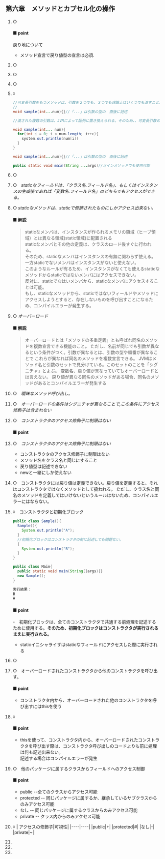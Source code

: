 ## 第六章　メソッドとカプセル化の操作

1. ○　
    #### ■ point  
    戻り地について
    - メソッド宣言で戻り値型の宣言は必須.

2. ○ 
3. ○  
4. ○
5. ☓
    ```java
    //可変長引数をもつメソッドは、引数を２つでも、３つでも理論上はいくつでも渡すことができる
    //
    void sample(int...num){}//「...」は引数の型の　直後に記述

    //渡された複数の引数は、JVMによって配列に置き換えられる。そのため、、可変長引数の値を使うときは配列と同じように大かっこを使う

    void sample(int... num){
      for(int i = 0; i < num.length; i++>){
        system.out.println(num[i])
      }
    }

    void sample(int...num){}//「...」は引数の型の　直後に記述
    
    public static void main(String ...args)//メインメソッドでも使用可能
    ```
6. ○
7. ○　*staticなフィールドは、「クラス名.フィールド名」、もしくはインスタンスの生成後であれば「変数名.フィールド名」のどちらでもアクセスができる。*
8. ○ *staticなメソッドは、staticで修飾されたものにしかアクセス出来ない。*
    #### ■ 解説
    >staticなメンバは、インスタンスが作られるメモリの領域（ヒープ領域）とは異なる領域(static領域)に配置される  
    >staticなメンバとその他の定義は、クラスのロード後すぐに行われる。  
    >そのため、staticなメンバはインスタンスの有無に関わらず使える。一方staticでないメンバはインスタンスがないと使えない。  
    >このようなルールが有るため、インスタンスがなくても使えるstaticなメソッドからstaticではないメンバにはアクセスできない。  
    >反対に、staticでなはいメンバから、staticなメンバにアクセスすることは可能。  
    >もし、staticなメソッドから、staticではないフィールドやメソッドにアクセスしようとすると、存在しないものを呼び出すことになるため、コンパイルエラーが発生する。  
    
9. ○  *オーバーロード*  
    #### ■ 解説
    >オーバーロードとは「メソッドの多重定義」とも呼ばれ同名のメソッドを複数宣言できる機能のこと。
    >ただし、名前が同じでも引数が異なるという条件がつく。引数が異なるとは、引数の型や順番が異なることで
    >これらが異なれば同名のメソッドを複数宣言できる。
    >JVMはメソッド名と引数のセットで見分けている。このセットのことを「シグニチャ」とよぶ。
    >変数名、戻り値が異なっていてもオーバーロードとは言えない。
    >戻り値が異なる同名のメソッドがある場合、同名のメソッドがあるとコンパイルエラーが発生する  

10. ○　*曖昧なメソッド呼び出し。*
11. ○　*オーバーロードの条件はシグニチャが異なることで,この条件にアクセス修飾子は含まれない*
12. ○　*コンストラクタのアクセス修飾子に制限はない*
    #### ■ point
12. ○　*コンストラクタのアクセス修飾子に制限はない*
    - コンストラクタのアクセス修飾子に制限はない
    - メソッド名をクラス名と同じにすること
    - 戻り値型は記述できない
    - newと一緒にしか使えない

13. ○　コンストラクタには戻り値は定義できない。戻り値を定義すると、それはコンストラクタではなくメソッドとして扱われる。
    ただし、クラス名と同名のメソッドを定義してはいけないというルールはないため、コンパイルエラーにはならない。

14. ☓　コンストラクタと初期化ブロック
    ```java
    public class Sample(){
      Sample(){
        System.out.println("A");
      }
      //初期化ブロックはコンストラクタの前に記述しても問題ない。
      {
        System.out.println("B");
      }
    }

    public class Main{
      public static void main(String[]args){}
      new Sample();
    }

    実行結果：
    B
    A

    ```
    #### ■ point　
    -　初期化ブロックは、全てのコンストラクタで共通する前処理を記述するために使用する。**そのため、初期化ブロックはコンストラクタが実行されるまえに実行される。**
    - staticイニシャライザはstaticなフィールドにアクセスした際に実行される
15. ○
16. ○　オーバーロードされたコンストラクタから他のコンストラクタを呼び出す。
    #### ■ point
    - コンストラクタ内から、オーバーロードされた他のコンストラクタを呼び出すにはthisを使う
17. ☓　
     #### ■ point
     - thisを使って、コンストラクタ内から、オーバーロードされたコンストラクタを呼び出す際は、コンストラクタ呼び出しのコードよりも前に処理は何も記述出来ない。  
      記述する場合はコンパイルエラーが発生
18. ○　他のパッケージに属するクラスからフィールドへのアクセス制御
    #### ■ point
    - public --全てのクラスからアクセス可能
    - protected -- 同じパッケージに属するか、継承しているサブクラスからのみアクセス可能
    - なし  -- 同じパッケージに属するクラスからのみアクセス可能
    - private -- クラス内からのみアクセス可能

19. ☓
| アクセスの修飾子|可視性|
|----|----|
|public|+|
|protected|#|
|なし|-|
|private|~|


20. 
21. 
22. 
